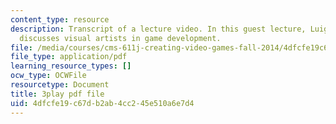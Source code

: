 ```yaml
---
content_type: resource
description: Transcript of a lecture video. In this guest lecture, Luigi Guatieri
  discusses visual artists in game development.
file: /media/courses/cms-611j-creating-video-games-fall-2014/4dfcfe19c67db2ab4cc245e510a6e7d4_gQHbZlo4Exo.pdf
file_type: application/pdf
learning_resource_types: []
ocw_type: OCWFile
resourcetype: Document
title: 3play pdf file
uid: 4dfcfe19-c67d-b2ab-4cc2-45e510a6e7d4
---
```

